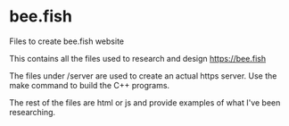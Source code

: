 # bee.fish
Files to create bee.fish website

This contains all the files used to research and design https://bee.fish

The files under /server are used to create an actual https server.
Use the make command to build the C++ programs.

The rest of the files are html or js and provide examples of what I've been researching.

